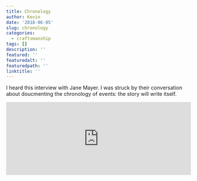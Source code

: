 ```yaml
---
title: Chronology
author: Kevin
date: '2018-06-05'
slug: chronology
categories:
  - craftsmanship
tags: []
description: ''
featured: ''
featuredalt: ''
featuredpath: ''
linktitle: ''
---
```


I heard this interview with Jane Mayer. I was struck by their conversation about doucmenting the chronology of events: the story will write itself.

<iframe src="https://art19.com/shows/the-ezra-klein-show/episodes/8824d1a7-d07e-4def-ba56-0104504ded6a/embed?theme=light-custom" style="width: 100%; height: 200px; border: 0 none;" scrolling="no"></iframe>
